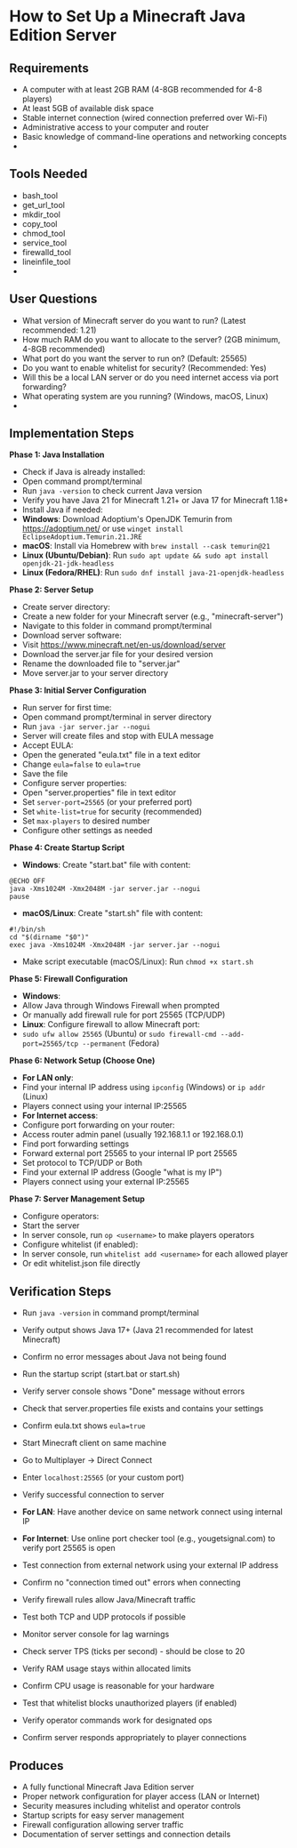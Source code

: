 # How to Set Up a Minecraft Java Edition Server

## Requirements
- A computer with at least 2GB RAM (4-8GB recommended for 4-8 players)
- At least 5GB of available disk space
- Stable internet connection (wired connection preferred over Wi-Fi)
- Administrative access to your computer and router
- Basic knowledge of command-line operations and networking concepts
- 

## Tools Needed
- bash_tool
- get_url_tool
- mkdir_tool
- copy_tool
- chmod_tool
- service_tool
- firewalld_tool
- lineinfile_tool
- 

## User Questions
- What version of Minecraft server do you want to run? (Latest recommended: 1.21)
- How much RAM do you want to allocate to the server? (2GB minimum, 4-8GB recommended)
- What port do you want the server to run on? (Default: 25565)
- Do you want to enable whitelist for security? (Recommended: Yes)
- Will this be a local LAN server or do you need internet access via port forwarding?
- What operating system are you running? (Windows, macOS, Linux)
- 

## Implementation Steps

**Phase 1: Java Installation**
- Check if Java is already installed:
- Open command prompt/terminal
- Run `java -version` to check current Java version
- Verify you have Java 21 for Minecraft 1.21+ or Java 17 for Minecraft 1.18+
- Install Java if needed:
- **Windows**: Download Adoptium's OpenJDK Temurin from https://adoptium.net/ or use `winget install EclipseAdoptium.Temurin.21.JRE`
- **macOS**: Install via Homebrew with `brew install --cask temurin@21`
- **Linux (Ubuntu/Debian)**: Run `sudo apt update && sudo apt install openjdk-21-jdk-headless`
- **Linux (Fedora/RHEL)**: Run `sudo dnf install java-21-openjdk-headless`

**Phase 2: Server Setup**
- Create server directory:
- Create a new folder for your Minecraft server (e.g., "minecraft-server")
- Navigate to this folder in command prompt/terminal
- Download server software:
- Visit https://www.minecraft.net/en-us/download/server
- Download the server.jar file for your desired version
- Rename the downloaded file to "server.jar"
- Move server.jar to your server directory

**Phase 3: Initial Server Configuration**
- Run server for first time:
- Open command prompt/terminal in server directory
- Run `java -jar server.jar --nogui`
- Server will create files and stop with EULA message
- Accept EULA:
- Open the generated "eula.txt" file in a text editor
- Change `eula=false` to `eula=true`
- Save the file
- Configure server properties:
- Open "server.properties" file in text editor
- Set `server-port=25565` (or your preferred port)
- Set `white-list=true` for security (recommended)
- Set `max-players` to desired number
- Configure other settings as needed

**Phase 4: Create Startup Script**
- **Windows**: Create "start.bat" file with content:
```
@ECHO OFF
java -Xms1024M -Xmx2048M -jar server.jar --nogui
pause
```
- **macOS/Linux**: Create "start.sh" file with content:
```
#!/bin/sh
cd "$(dirname "$0")"
exec java -Xms1024M -Xmx2048M -jar server.jar --nogui
```
- Make script executable (macOS/Linux): Run `chmod +x start.sh`

**Phase 5: Firewall Configuration**
- **Windows**:
- Allow Java through Windows Firewall when prompted
- Or manually add firewall rule for port 25565 (TCP/UDP)
- **Linux**: Configure firewall to allow Minecraft port:
- `sudo ufw allow 25565` (Ubuntu) or `sudo firewall-cmd --add-port=25565/tcp --permanent` (Fedora)

**Phase 6: Network Setup (Choose One)**
- **For LAN only**:
- Find your internal IP address using `ipconfig` (Windows) or `ip addr` (Linux)
- Players connect using your internal IP:25565
- **For Internet access**:
- Configure port forwarding on your router:
- Access router admin panel (usually 192.168.1.1 or 192.168.0.1)
- Find port forwarding settings
- Forward external port 25565 to your internal IP port 25565
- Set protocol to TCP/UDP or Both
- Find your external IP address (Google "what is my IP")
- Players connect using your external IP:25565

**Phase 7: Server Management Setup**
- Configure operators:
- Start the server
- In server console, run `op <username>` to make players operators
- Configure whitelist (if enabled):
- In server console, run `whitelist add <username>` for each allowed player
- Or edit whitelist.json file directly


## Verification Steps

- Run `java -version` in command prompt/terminal
- Verify output shows Java 17+ (Java 21 recommended for latest Minecraft)
- Confirm no error messages about Java not being found

- Run the startup script (start.bat or start.sh)
- Verify server console shows "Done" message without errors
- Check that server.properties file exists and contains your settings
- Confirm eula.txt shows `eula=true`

- Start Minecraft client on same machine
- Go to Multiplayer → Direct Connect
- Enter `localhost:25565` (or your custom port)
- Verify successful connection to server

- **For LAN**: Have another device on same network connect using internal IP
- **For Internet**: Use online port checker tool (e.g., yougetsignal.com) to verify port 25565 is open
- Test connection from external network using your external IP address

- Confirm no "connection timed out" errors when connecting
- Verify firewall rules allow Java/Minecraft traffic
- Test both TCP and UDP protocols if possible

- Monitor server console for lag warnings
- Check server TPS (ticks per second) - should be close to 20
- Verify RAM usage stays within allocated limits
- Confirm CPU usage is reasonable for your hardware

- Test that whitelist blocks unauthorized players (if enabled)
- Verify operator commands work for designated ops
- Confirm server responds appropriately to player connections


## Produces
- A fully functional Minecraft Java Edition server
- Proper network configuration for player access (LAN or Internet)
- Security measures including whitelist and operator controls
- Startup scripts for easy server management
- Firewall configuration allowing server traffic
- Documentation of server settings and connection details